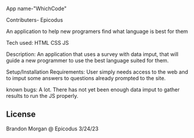 
 App name-"WhichCode"

Contributers- Epicodus


An application to help new programers find what language is best for them

Tech used:
HTML
CSS
JS

Description:
An application that uses a survey with data imput, that will guide a new programmer to use the best language suited for them.

 Setup/Installation Requirements:
 User simply needs access to the web and to imput some answers to questions already prompted to the site.

known bugs:
A lot.
There has not yet been enough data imput to gather results to run the JS properly.


## License

Brandon Morgan @ Epicodus
3/24/23